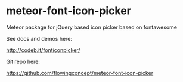# meteor-font-icon-picker
Meteor package for jQuery based icon picker based on fontawesome

See docs and demos here:

http://codeb.it/fonticonpicker/

Git repo here:

https://github.com/flowingconcept/meteor-font-icon-picker
